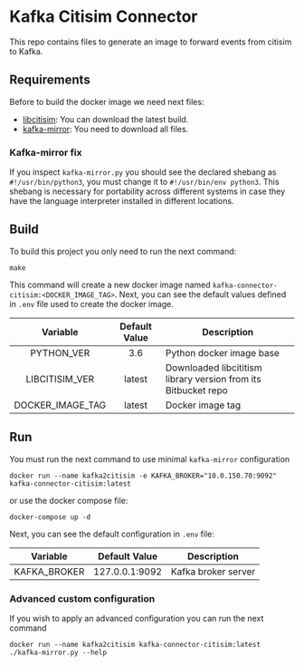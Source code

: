 # Kafka Citisim Connector

This repo contains files to generate an image to forward events from citisim to Kafka.

## Requirements

Before to build the docker image we need next files:

- [libcitisim](https://bitbucket.org/arco_group/libcitisim/src/master/): You can download the latest build.
- [kafka-mirror](https://bitbucket.org/arco_group/libcitisim/src/master/examples/kafka-mirror/): You need to download all files.

### Kafka-mirror fix

If you inspect `kafka-mirror.py` you should see the declared shebang as `#!/usr/bin/python3`, you must change it to `#!/usr/bin/env python3`. This shebang is necessary for portability across different systems in case they have the language interpreter installed in different locations.

## Build

To build this project you only need to run the next command:

```
make
```

This command will create a new docker image named `kafka-connector-citisim:<DOCKER_IMAGE_TAG>`. Next, you can see the default values defined in `.env` file used to create the docker image.

|Variable   |Default Value   |Description   |
|:-:|:-:|---|
|PYTHON_VER   |3.6   |Python docker image base  |
|LIBCITISIM_VER   |latest   |Downloaded libcititism library version from its Bitbucket repo   |
|DOCKER_IMAGE_TAG   |latest   |Docker image tag   |

## Run

You must run the next command to use minimal `kafka-mirror` configuration

```
docker run --name kafka2citisim -e KAFKA_BROKER="10.0.150.70:9092" kafka-connector-citisim:latest
```

or use the docker compose file:

```
docker-compose up -d
```

Next, you can see the default configuration in `.env` file:

|Variable   |Default Value   |Description   |
|:-:|:-:|---|
|KAFKA_BROKER   |127.0.0.1:9092   |Kafka broker server  |

### Advanced custom configuration

If you wish to apply an advanced configuration you can run the next command

```
docker run --name kafka2citisim kafka-connector-citisim:latest ./kafka-mirror.py --help
```